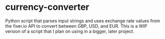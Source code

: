 # currency-converter
Python script that parses input strings and uses exchange rate values from the fixer.io API to convert between GBP, USD, and EUR. This is a WIP version of a script that I plan on using in a bigger, later project.




